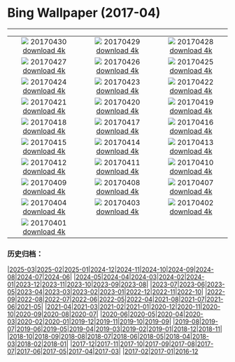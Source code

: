 # Bing Wallpaper (2017-04)
**************
| | | |
| :----: | :----: | :----: |
| ![](https://www.bing.com/az/hprichbg/rb/SouthMoravian_EN-US11652881532_1920x1080.jpg) 20170430 [download 4k](https://www.bing.com/az/hprichbg/rb/SouthMoravian_EN-US11652881532_UHD.jpg) | ![](https://www.bing.com/az/hprichbg/rb/SoundSuits_EN-US11561095548_1920x1080.jpg) 20170429 [download 4k](https://www.bing.com/az/hprichbg/rb/SoundSuits_EN-US11561095548_UHD.jpg) | ![](https://www.bing.com/az/hprichbg/rb/SproutVideo_EN-US11890393462_1920x1080.jpg) 20170428 [download 4k](https://www.bing.com/az/hprichbg/rb/SproutVideo_EN-US11890393462_UHD.jpg) |
| ![](https://www.bing.com/az/hprichbg/rb/SaronicGulf_EN-US8379891695_1920x1080.jpg) 20170427 [download 4k](https://www.bing.com/az/hprichbg/rb/SaronicGulf_EN-US8379891695_UHD.jpg) | ![](https://www.bing.com/az/hprichbg/rb/CivitadiBagnoregio_EN-US13033336798_1920x1080.jpg) 20170426 [download 4k](https://www.bing.com/az/hprichbg/rb/CivitadiBagnoregio_EN-US13033336798_UHD.jpg) | ![](https://www.bing.com/az/hprichbg/rb/AfricaWeaverbirds_EN-US9680293413_1920x1080.jpg) 20170425 [download 4k](https://www.bing.com/az/hprichbg/rb/AfricaWeaverbirds_EN-US9680293413_UHD.jpg) |
| ![](https://www.bing.com/az/hprichbg/rb/ReadingRoom_EN-US11897070182_1920x1080.jpg) 20170424 [download 4k](https://www.bing.com/az/hprichbg/rb/ReadingRoom_EN-US11897070182_UHD.jpg) | ![](https://www.bing.com/az/hprichbg/rb/SolDucValley_EN-US10774187238_1920x1080.jpg) 20170423 [download 4k](https://www.bing.com/az/hprichbg/rb/SolDucValley_EN-US10774187238_UHD.jpg) | ![](https://www.bing.com/az/hprichbg/rb/ZoomOut_EN-US4471982075_1920x1080.jpg) 20170422 [download 4k](https://www.bing.com/az/hprichbg/rb/ZoomOut_EN-US4471982075_UHD.jpg) |
| ![](https://www.bing.com/az/hprichbg/rb/SolarFarm_EN-US5419977179_1920x1080.jpg) 20170421 [download 4k](https://www.bing.com/az/hprichbg/rb/SolarFarm_EN-US5419977179_UHD.jpg) | ![](https://www.bing.com/az/hprichbg/rb/GrayWolf_EN-US10344926106_1920x1080.jpg) 20170420 [download 4k](https://www.bing.com/az/hprichbg/rb/GrayWolf_EN-US10344926106_UHD.jpg) | ![](https://www.bing.com/az/hprichbg/rb/BristleconePine_EN-US9234523201_1920x1080.jpg) 20170419 [download 4k](https://www.bing.com/az/hprichbg/rb/BristleconePine_EN-US9234523201_UHD.jpg) |
| ![](https://www.bing.com/az/hprichbg/rb/GlacierBay_EN-US14938982506_1920x1080.jpg) 20170418 [download 4k](https://www.bing.com/az/hprichbg/rb/GlacierBay_EN-US14938982506_UHD.jpg) | ![](https://www.bing.com/az/hprichbg/rb/BatCave_EN-US10431235354_1920x1080.jpg) 20170417 [download 4k](https://www.bing.com/az/hprichbg/rb/BatCave_EN-US10431235354_UHD.jpg) | ![](https://www.bing.com/az/hprichbg/rb/GroundNest_EN-US9526590225_1920x1080.jpg) 20170416 [download 4k](https://www.bing.com/az/hprichbg/rb/GroundNest_EN-US9526590225_UHD.jpg) |
| ![](https://www.bing.com/az/hprichbg/rb/BoothsAmphitheater_EN-US9133164739_1920x1080.jpg) 20170415 [download 4k](https://www.bing.com/az/hprichbg/rb/BoothsAmphitheater_EN-US9133164739_UHD.jpg) | ![](https://www.bing.com/az/hprichbg/rb/TitanicBelfast_EN-US7528306628_1920x1080.jpg) 20170414 [download 4k](https://www.bing.com/az/hprichbg/rb/TitanicBelfast_EN-US7528306628_UHD.jpg) | ![](https://www.bing.com/az/hprichbg/rb/MVAU_EN-US9251672081_1920x1080.jpg) 20170413 [download 4k](https://www.bing.com/az/hprichbg/rb/MVAU_EN-US9251672081_UHD.jpg) |
| ![](https://www.bing.com/az/hprichbg/rb/SpacewalkSelfie_EN-US10118363891_1920x1080.jpg) 20170412 [download 4k](https://www.bing.com/az/hprichbg/rb/SpacewalkSelfie_EN-US10118363891_UHD.jpg) | ![](https://www.bing.com/az/hprichbg/rb/WindmillLighthouse_EN-US13814098095_1920x1080.jpg) 20170411 [download 4k](https://www.bing.com/az/hprichbg/rb/WindmillLighthouse_EN-US13814098095_UHD.jpg) | ![](https://www.bing.com/az/hprichbg/rb/ArcticFoxSibs_EN-US7417451993_1920x1080.jpg) 20170410 [download 4k](https://www.bing.com/az/hprichbg/rb/ArcticFoxSibs_EN-US7417451993_UHD.jpg) |
| ![](https://www.bing.com/az/hprichbg/rb/TulipFestival_EN-US8173850763_1920x1080.jpg) 20170409 [download 4k](https://www.bing.com/az/hprichbg/rb/TulipFestival_EN-US8173850763_UHD.jpg) | ![](https://www.bing.com/az/hprichbg/rb/KalsoyIsland_EN-US11592671539_1920x1080.jpg) 20170408 [download 4k](https://www.bing.com/az/hprichbg/rb/KalsoyIsland_EN-US11592671539_UHD.jpg) | ![](https://www.bing.com/az/hprichbg/rb/PhrayaNakhonCave_EN-US10144143703_1920x1080.jpg) 20170407 [download 4k](https://www.bing.com/az/hprichbg/rb/PhrayaNakhonCave_EN-US10144143703_UHD.jpg) |
| ![](https://www.bing.com/az/hprichbg/rb/ChobeChick_EN-US10273456098_1920x1080.jpg) 20170404 [download 4k](https://www.bing.com/az/hprichbg/rb/ChobeChick_EN-US10273456098_UHD.jpg) | ![](https://www.bing.com/az/hprichbg/rb/DivingGondola_EN-US11480704756_1920x1080.jpg) 20170403 [download 4k](https://www.bing.com/az/hprichbg/rb/DivingGondola_EN-US11480704756_UHD.jpg) | ![](https://www.bing.com/az/hprichbg/rb/LavaTubeIce_EN-US11777109356_1920x1080.jpg) 20170402 [download 4k](https://www.bing.com/az/hprichbg/rb/LavaTubeIce_EN-US11777109356_UHD.jpg) |
| ![](https://www.bing.com/az/hprichbg/rb/MeerkatAmuck_EN-US5734433814_1920x1080.jpg) 20170401 [download 4k](https://www.bing.com/az/hprichbg/rb/MeerkatAmuck_EN-US5734433814_UHD.jpg) |  |  |

### 历史归档：

|[2025-03](2025-03/2025-03.md)|[2025-02](2025-02/2025-02.md)|[2025-01](2025-01/2025-01.md)|[2024-12](2024-12/2024-12.md)|[2024-11](2024-11/2024-11.md)|[2024-10](2024-10/2024-10.md)|[2024-09](2024-09/2024-09.md)|[2024-08](2024-08/2024-08.md)|[2024-07](2024-07/2024-07.md)|[2024-06](2024-06/2024-06.md)|
|[2024-05](2024-05/2024-05.md)|[2024-04](2024-04/2024-04.md)|[2024-03](2024-03/2024-03.md)|[2024-02](2024-02/2024-02.md)|[2024-01](2024-01/2024-01.md)|[2023-12](2023-12/2023-12.md)|[2023-11](2023-11/2023-11.md)|[2023-10](2023-10/2023-10.md)|[2023-09](2023-09/2023-09.md)|[2023-08](2023-08/2023-08.md)|
|[2023-07](2023-07/2023-07.md)|[2023-06](2023-06/2023-06.md)|[2023-05](2023-05/2023-05.md)|[2023-04](2023-04/2023-04.md)|[2023-03](2023-03/2023-03.md)|[2023-02](2023-02/2023-02.md)|[2023-01](2023-01/2023-01.md)|[2022-12](2022-12/2022-12.md)|[2022-11](2022-11/2022-11.md)|[2022-10](2022-10/2022-10.md)|
|[2022-09](2022-09/2022-09.md)|[2022-08](2022-08/2022-08.md)|[2022-07](2022-07/2022-07.md)|[2022-06](2022-06/2022-06.md)|[2022-05](2022-05/2022-05.md)|[2022-04](2022-04/2022-04.md)|[2021-08](2021-08/2021-08.md)|[2021-07](2021-07/2021-07.md)|[2021-06](2021-06/2021-06.md)|[2021-05](2021-05/2021-05.md)|
|[2021-04](2021-04/2021-04.md)|[2021-03](2021-03/2021-03.md)|[2021-02](2021-02/2021-02.md)|[2021-01](2021-01/2021-01.md)|[2020-12](2020-12/2020-12.md)|[2020-11](2020-11/2020-11.md)|[2020-10](2020-10/2020-10.md)|[2020-09](2020-09/2020-09.md)|[2020-08](2020-08/2020-08.md)|[2020-07](2020-07/2020-07.md)|
|[2020-06](2020-06/2020-06.md)|[2020-05](2020-05/2020-05.md)|[2020-04](2020-04/2020-04.md)|[2020-03](2020-03/2020-03.md)|[2020-02](2020-02/2020-02.md)|[2020-01](2020-01/2020-01.md)|[2019-12](2019-12/2019-12.md)|[2019-11](2019-11/2019-11.md)|[2019-10](2019-10/2019-10.md)|[2019-09](2019-09/2019-09.md)|
|[2019-08](2019-08/2019-08.md)|[2019-07](2019-07/2019-07.md)|[2019-06](2019-06/2019-06.md)|[2019-05](2019-05/2019-05.md)|[2019-04](2019-04/2019-04.md)|[2019-03](2019-03/2019-03.md)|[2019-02](2019-02/2019-02.md)|[2019-01](2019-01/2019-01.md)|[2018-12](2018-12/2018-12.md)|[2018-11](2018-11/2018-11.md)|
|[2018-10](2018-10/2018-10.md)|[2018-09](2018-09/2018-09.md)|[2018-08](2018-08/2018-08.md)|[2018-07](2018-07/2018-07.md)|[2018-06](2018-06/2018-06.md)|[2018-05](2018-05/2018-05.md)|[2018-04](2018-04/2018-04.md)|[2018-03](2018-03/2018-03.md)|[2018-02](2018-02/2018-02.md)|[2018-01](2018-01/2018-01.md)|
|[2017-12](2017-12/2017-12.md)|[2017-11](2017-11/2017-11.md)|[2017-10](2017-10/2017-10.md)|[2017-09](2017-09/2017-09.md)|[2017-08](2017-08/2017-08.md)|[2017-07](2017-07/2017-07.md)|[2017-06](2017-06/2017-06.md)|[2017-05](2017-05/2017-05.md)|[2017-04](2017-04/2017-04.md)|[2017-03](2017-03/2017-03.md)|
|[2017-02](2017-02/2017-02.md)|[2017-01](2017-01/2017-01.md)|[2016-12](2016-12/2016-12.md)